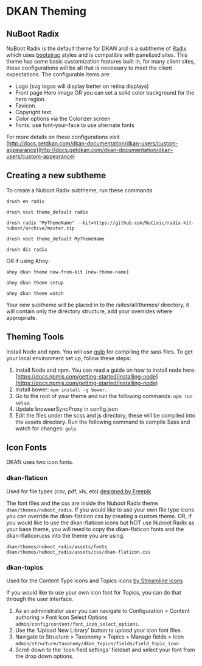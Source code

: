 # DKAN Theming

## NuBoot Radix

NuBoot Radix is the default theme for DKAN and is a subtheme of [Radix](https://www.drupal.org/project/radix) which uses [bootstrap](https://github.com/twbs/bootstrap) styles and is compatible with panelized sites. This theme has some basic customization features built in, for many client sites, these configurations will be all that is necessary to meet the client expectations. The configurable items are:

*   Logo (svg logos will display better on retina displays)
*   Front page Hero image OR you can set a solid color background for the hero region.
*   Favicon.
*   Copyright text.
*   Color options via the Colorizer screen
*   Fonts: use font-your-face to use alternate fonts

For more details on these configurations visit [http://docs.getdkan.com/dkan-documentation/dkan-users/custom-appearance](http://docs.getdkan.com/dkan-documentation/dkan-users/custom-appearance)

## Creating a new subtheme

To create a Nuboot Radix subtheme, run these commands

```drush en radix```

```drush vset theme_default radix```

```drush radix "MyThemeName" --kit=https://github.com/NuCivic/radix-kit-nuboot/archive/master.zip```

```drush vset theme_default MyThemeName```

```drush dis radix```

OR if using Ahoy:

```ahoy dkan theme new-from-kit [new-theme-name]```

```ahoy dkan theme setup```

```ahoy dkan theme watch```

Your new subtheme will be placed in to the /sites/all/themes/ directory, it will contain only the directory structure, add your overrides where appropriate.

## Theming Tools
Install Node and npm. You will use [gulp](https://www.npmjs.com/package/gulp) for compiling the sass files. To get your local environment set up, follow these steps:

1. Install Node and npm. You can read a guide on how to install node here: [https://docs.npmjs.com/getting-started/installing-node](https://docs.npmjs.com/getting-started/installing-node)
2. Install bower: `npm install -g bower`.
3. Go to the root of your theme and run the following commands: `npm run setup`.
4. Update browserSyncProxy in config.json
5. Edit the files under the scss and js directory, these will be compiled into the assets directory. Run the following command to compile Sass and watch for changes: `gulp`.

## Icon Fonts
DKAN uses two icon fonts.

### dkan-flaticon
Used for file types (csv, pdf, xls, etc) [designed by Freepik](http://www.flaticon.com/packs/file-formats-icons)

The font files and the css are inside the Nuboot Radix theme `dkan/themes/nuboot_radix`. If you would like to use your own file type icons you can override the dkan-flaticon css by creating a custom theme. OR, if you would like to use the dkan-flaticon icons but NOT use Nuboot Radix as your base theme, you will need to copy the dkan-flaticon fonts and the dkan-flaticon.css into the theme you are using. 

```
dkan/themes/nuboot_radix/assets/fonts
dkan/themes/nuboot_radix/assets/css/dkan-flaticon.css
```

### dkan-topics
Used for the Content Type icons and Topics icons [by Streamline Icons](http://www.streamlineicons.com/index.html)

If you would like to use your own icon font for Topics, you can do that through the user interface. 

1. As an administrator user you can navigate to Configuration > Content authoring > Font Icon Select Options `admin/config/content/font_icon_select_options`. 
2. Use the 'Upload New Library' button to upload your icon font files.
3. Navigate to Structure > Taxonomy > Topics > Manage fields > Icon `admin/structure/taxonomy/dkan_topics/fields/field_topic_icon`
4. Scroll down to the 'Icon field settings' fieldset and select your font from the drop down options.
